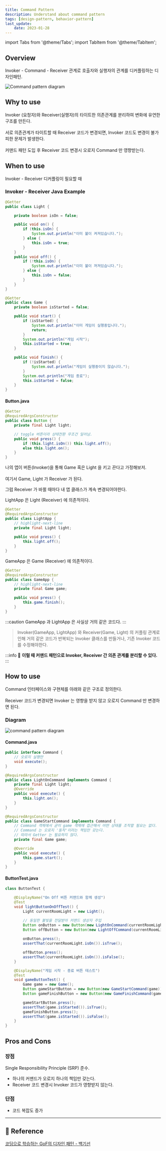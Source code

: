 ```yaml
---
title: Command Pattern
description: Understand about command pattern
tags: [design-pattern, behavior-pattern]
last_update:
    date: 2023-01-28
---
```

import Tabs from '@theme/Tabs';
import TabItem from '@theme/TabItem';

## Overview
Invoker - Command - Receiver 관계로 호출자와 실행자의 관계를 디커플링하는 디자인패턴.

![Command pattern diagram](screenshots/Command_Pattern_diagram.svg)

## Why to use
Invoker (요청자)와 Receiver(실행자)의 타이트한 의존관계를 분리하여 변화에 유연한 구조를 만든다. <br></br>
서로 의존관계가 타이트할 때 Receiver 코드가 변경되면, Invoker 코드도 변경이 불가피한 문제가 발생한다. <br></br>
커맨드 패턴 도입 후 Receiver 코드 변경시 오로지 Command 만 영향받는다.

## When to use
Invoker - Receiver 디커플링이 필요할 때

### Invoker - Receiver Java Example

<Tabs>

<TabItem value="light" label="Light">

```java
@Getter
public class Light {

    private boolean isOn = false;

    public void on() {
        if (this.isOn) {
            System.out.println("이미 불이 켜져있습니다.");
        } else {
            this.isOn = true;
        }
    }
    public void off() {
        if (!this.isOn) {
            System.out.println("이미 불이 꺼져있습니다.");
        } else {
            this.isOn = false;
        }
    }
}
```

</TabItem>

<TabItem value="game" label="Game">

```java
@Getter
public class Game {
    private boolean isStarted = false;

    public void start() {
        if (isStarted) {
            System.out.println("이미 게임이 실행중입니다.");
            return;
        }
        System.out.println("게임 시작");
        this.isStarted = true;
    }

    public void finish() {
        if (!isStarted) {
            System.out.println("게임이 실행중이지 않습니다.");
        }
        System.out.println("게임 종료");
        this.isStarted = false;
    }
}
```

</TabItem>
</Tabs>

#### Button.java
```java
@Getter
@RequiredArgsConstructor
public class Button {
    private final Light light;

    // toggle 버튼이라 상태전환 무조건 일어남.
    public void press() {
        if (this.light.isOn()) this.light.off();
        else this.light.on();
    }
}
```

나의 앱이 버튼(Invoker)을 통해 Game 혹은 Light 을 키고 끈다고 가정해보저. <br></br>
여기서 Game, Light 가 Receiver 가 된다.

그럼 Receiver 가 바뀔 때마다 내 앱 클래스가 계속 변경되어야한다.

<Tabs>
<TabItem value="light-app" label="LightApp">

LightApp 은 Light (Receiver) 에 의존적이다.
```java
@Getter
@RequiredArgsConstructor
public class LightApp {
    // highlight-next-line
    private final Light light;
    
    public void press() {
        this.light.off();
    }
}
```

</TabItem>
<TabItem value="game-app" label="GameApp">

GameApp 은 Game (Receiver) 에 의존적이다.
```java
@Getter
@RequiredArgsConstructor
public class GameApp {
    // highlight-next-line
    private final Game game;

    public void press() {
        this.game.finish();
    }
}
```

</TabItem>
</Tabs>

:::caution
GameApp 과 LightApp 은 사실상 거의 같은 코드다.
:::

> Invoker(GameApp, LightApp) 와 Receiver(Game, Light) 의 커플링 관계로 인해 거의 같은 코드가 반복되는 Invoker 클래스를 만들거나, 기존 Invoker 코드를 수정해야한다.

:::info
📝 **이럴 때 커맨드 패턴으로 Invoker, Receiver 간 의존 관계를 분리할 수 있다.**
:::



## How to use
Command 인터페이스와 구현체를 아래와 같은 구조로 정의한다. <br></br> 
Receiver 코드가 변경되면 Invoker 는 영향을 받지 않고 오로지 Command 만 변경하면 된다. 

### Diagram
![command pattern diagram](screenshots/command_pattern_diagram.png)

#### Command.java
```java
public interface Command {
    // 오로지 실행만
    void execute();
}
```

<Tabs>
<TabItem value="light-command-on" label="LightCommandOn">

```java
@RequiredArgsConstructor
public class LightOnCommand implements Command {
    private final Light light;
    @Override
    public void execute() {
        this.light.on();
    }
}
```
</TabItem>
<TabItem value="game-command-start" label="GameCommand">

```java
@RequiredArgsConstructor
public class GameStartCommand implements Command {
    // Command 객체에서 굳이 game 객체에 접근해서 어떤 상태를 조작할 필요는 없다.
    // Command 는 오로지 '동작'이라는 책임만 갖는다.
    // 따라서 Getter 는 필요하지 않다.
    private final Game game;

    @Override
    public void execute() {
        this.game.start();
    }
}
```
</TabItem>
</Tabs>

#### ButtonTest.java
```java
class ButtonTest {

    @DisplayName("On Off 버튼 커맨드와 함께 생성")
    @Test
    void lightButtonOnOffTest() {
        Light currentRoomLight = new Light();

        // 동일한 불빛을 전달받아 커맨드 생상자 주입
        Button onButton = new Button(new LightOnCommand(currentRoomLight));
        Button offButton = new Button(new LightOffCommand(currentRoomLight));
        
        onButton.press();
        assertThat(currentRoomLight.isOn()).isTrue();

        offButton.press();
        assertThat(currentRoomLight.isOn()).isFalse();
    }

    @DisplayName("게임 시작 - 종료 버튼 테스트")
    @Test
    void gameButtonTest() {
        Game game = new Game();
        Button gameStartButton = new Button(new GameStartCommand(game));
        Button gameFinishButton = new Button(new GameFinishCommand(game));

        gameStartButton.press();
        assertThat(game.isStarted()).isTrue();
        gameFinishButton.press();
        assertThat(game.isStarted()).isFalse();
    }
}
```

## Pros and Cons
### 장점
Single Responsibility Principle (SRP) 준수.
- 하나의 커맨드가 오로지 하나의 책임만 갖는다.
- Receiver 코드 변경시 Invoker 코드가 영향받지 않는다.

### 단점
- 코드 복잡도 증가


---
## 🔗 Reference
[코딩으로 학습하는 GoF의 디자인 패턴 - 백기선](https://www.inflearn.com/course/%EB%94%94%EC%9E%90%EC%9D%B8-%ED%8C%A8%ED%84%B4)
